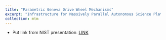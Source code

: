 ```yaml
---
title: "Parametric Geneva Drive Wheel Mechanisms"
excerpt: "Infrastructure for Massively Parallel Autonomous Science Platform<br/><img src='/images/geneva-wheel-500x300.jpg'>"
collection: mtm
---
```



- Put link from NIST presentation: [LINK](https://docs.google.com/presentation/d/1zl2_Fdu9czA6HeNFmpvR3wTsVNiQo-TEaGBqymkWshY/edit?usp=sharing)